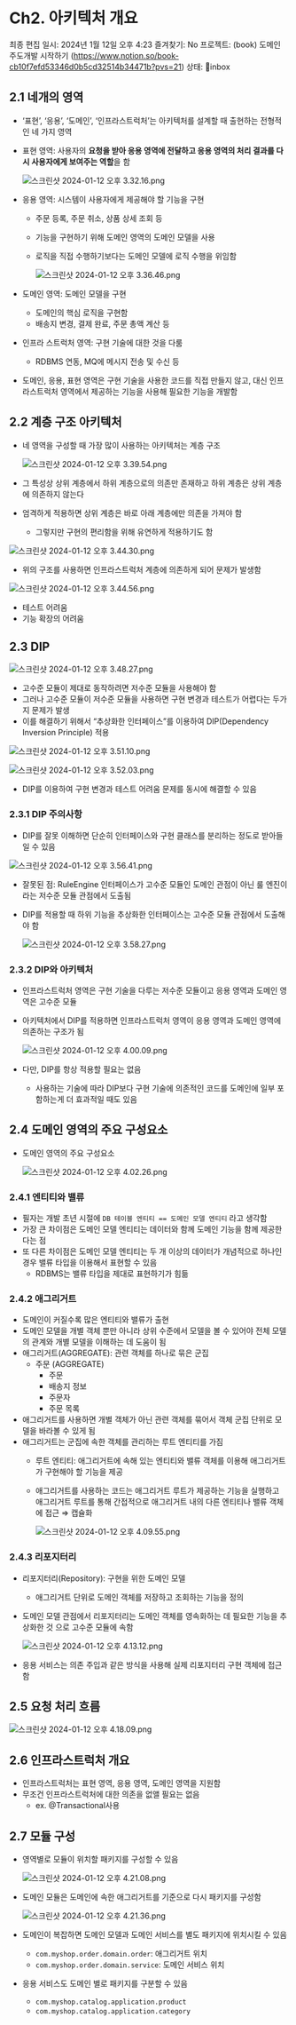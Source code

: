 # Ch2. 아키텍처 개요

최종 편집 일시: 2024년 1월 12일 오후 4:23
즐겨찾기: No
프로젝트: (book) 도메인 주도개발 시작하기  (https://www.notion.so/book-cb10f7efd53346d0b5cd32514b34471b?pvs=21)
상태: inbox

## 2.1 네개의 영역

- ‘표현’, ‘응용’, ‘도메인’, ‘인프라스트럭처’는 아키텍처를 설계할 때 출현하는 전형적인 네 가지 영역
- 표현 영역: 사용자의 **요청을 받아 응용 영역에 전달하고 응용 영역의 처리 결과를 다시 사용자에게 보여주는 역할**을 함
    
    ![스크린샷 2024-01-12 오후 3.32.16.png](Ch2%20%E1%84%8B%E1%85%A1%E1%84%8F%E1%85%B5%E1%84%90%E1%85%A6%E1%86%A8%E1%84%8E%E1%85%A5%20%E1%84%80%E1%85%A2%E1%84%8B%E1%85%AD%20dec9756e67814b9cb2e4212fc85f66ff/%25E1%2584%2589%25E1%2585%25B3%25E1%2584%258F%25E1%2585%25B3%25E1%2584%2585%25E1%2585%25B5%25E1%2586%25AB%25E1%2584%2589%25E1%2585%25A3%25E1%2586%25BA_2024-01-12_%25E1%2584%258B%25E1%2585%25A9%25E1%2584%2592%25E1%2585%25AE_3.32.16.png)
    

- 응용 영역: 시스템이 사용자에게 제공해야 할 기능을 구현
    - 주문 등록, 주문 취소, 상품 상세 조회 등
    - 기능을 구현하기 위해 도메인 영역의 도메인 모델을 사용
    - 로직을 직접 수행하기보다는 도메인 모델에 로직 수행을 위임함
        
        ![스크린샷 2024-01-12 오후 3.36.46.png](Ch2%20%E1%84%8B%E1%85%A1%E1%84%8F%E1%85%B5%E1%84%90%E1%85%A6%E1%86%A8%E1%84%8E%E1%85%A5%20%E1%84%80%E1%85%A2%E1%84%8B%E1%85%AD%20dec9756e67814b9cb2e4212fc85f66ff/%25E1%2584%2589%25E1%2585%25B3%25E1%2584%258F%25E1%2585%25B3%25E1%2584%2585%25E1%2585%25B5%25E1%2586%25AB%25E1%2584%2589%25E1%2585%25A3%25E1%2586%25BA_2024-01-12_%25E1%2584%258B%25E1%2585%25A9%25E1%2584%2592%25E1%2585%25AE_3.36.46.png)
        
- 도메인 영역: 도메인 모델을 구현
    - 도메인의 핵심 로직을 구현함
    - 배송지 변경, 결제 완료, 주문 총액 계산 등
- 인프라 스트럭처 영역: 구현 기술에 대한 것을 다룸
    - RDBMS 연동, MQ에 메시지 전송 및 수신 등
- 도메인, 응용, 표현 영역은 구현 기술을 사용한 코드를 직접 만들지 않고, 대신 인프라스트럭처 영역에서 제공하는 기능을 사용해 필요한 기능을 개발함

## 2.2 계층 구조 아키텍처

- 네 영역을 구성할 때 가장 많이 사용하는 아키텍처는 계층 구조
    
    ![스크린샷 2024-01-12 오후 3.39.54.png](Ch2%20%E1%84%8B%E1%85%A1%E1%84%8F%E1%85%B5%E1%84%90%E1%85%A6%E1%86%A8%E1%84%8E%E1%85%A5%20%E1%84%80%E1%85%A2%E1%84%8B%E1%85%AD%20dec9756e67814b9cb2e4212fc85f66ff/%25E1%2584%2589%25E1%2585%25B3%25E1%2584%258F%25E1%2585%25B3%25E1%2584%2585%25E1%2585%25B5%25E1%2586%25AB%25E1%2584%2589%25E1%2585%25A3%25E1%2586%25BA_2024-01-12_%25E1%2584%258B%25E1%2585%25A9%25E1%2584%2592%25E1%2585%25AE_3.39.54.png)
    
- 그 특성상 상위 계층에서 하위 계층으로의 의존만 존재하고 하위 계층은 상위 계층에 의존하지 않는다
- 엄격하게 적용하면 상위 계층은 바로 아래 계층에만 의존을 가져야 함
    - 그렇지만 구현의 편리함을 위해 유연하게 적용하기도 함

![스크린샷 2024-01-12 오후 3.44.30.png](Ch2%20%E1%84%8B%E1%85%A1%E1%84%8F%E1%85%B5%E1%84%90%E1%85%A6%E1%86%A8%E1%84%8E%E1%85%A5%20%E1%84%80%E1%85%A2%E1%84%8B%E1%85%AD%20dec9756e67814b9cb2e4212fc85f66ff/%25E1%2584%2589%25E1%2585%25B3%25E1%2584%258F%25E1%2585%25B3%25E1%2584%2585%25E1%2585%25B5%25E1%2586%25AB%25E1%2584%2589%25E1%2585%25A3%25E1%2586%25BA_2024-01-12_%25E1%2584%258B%25E1%2585%25A9%25E1%2584%2592%25E1%2585%25AE_3.44.30.png)

- 위의 구조를 사용하면 인프라스트럭처 계층에 의존하게 되어 문제가 발생함

![스크린샷 2024-01-12 오후 3.44.56.png](Ch2%20%E1%84%8B%E1%85%A1%E1%84%8F%E1%85%B5%E1%84%90%E1%85%A6%E1%86%A8%E1%84%8E%E1%85%A5%20%E1%84%80%E1%85%A2%E1%84%8B%E1%85%AD%20dec9756e67814b9cb2e4212fc85f66ff/%25E1%2584%2589%25E1%2585%25B3%25E1%2584%258F%25E1%2585%25B3%25E1%2584%2585%25E1%2585%25B5%25E1%2586%25AB%25E1%2584%2589%25E1%2585%25A3%25E1%2586%25BA_2024-01-12_%25E1%2584%258B%25E1%2585%25A9%25E1%2584%2592%25E1%2585%25AE_3.44.56.png)

- 테스트 어려움
- 기능 확장의 어려움

## 2.3 DIP

![스크린샷 2024-01-12 오후 3.48.27.png](Ch2%20%E1%84%8B%E1%85%A1%E1%84%8F%E1%85%B5%E1%84%90%E1%85%A6%E1%86%A8%E1%84%8E%E1%85%A5%20%E1%84%80%E1%85%A2%E1%84%8B%E1%85%AD%20dec9756e67814b9cb2e4212fc85f66ff/%25E1%2584%2589%25E1%2585%25B3%25E1%2584%258F%25E1%2585%25B3%25E1%2584%2585%25E1%2585%25B5%25E1%2586%25AB%25E1%2584%2589%25E1%2585%25A3%25E1%2586%25BA_2024-01-12_%25E1%2584%258B%25E1%2585%25A9%25E1%2584%2592%25E1%2585%25AE_3.48.27.png)

- 고수준 모듈이 제대로 동작하려면 저수준 모듈을 사용해야 함
- 그러나 고수준 모듈이 저수준 모듈을 사용하면 구현 변경과 테스트가 어렵다는 두가지 문제가 발생
- 이를 해결하기 위해서 “추상화한 인터페이스”를 이용하여 DIP(Dependency Inversion Principle) 적용

![스크린샷 2024-01-12 오후 3.51.10.png](Ch2%20%E1%84%8B%E1%85%A1%E1%84%8F%E1%85%B5%E1%84%90%E1%85%A6%E1%86%A8%E1%84%8E%E1%85%A5%20%E1%84%80%E1%85%A2%E1%84%8B%E1%85%AD%20dec9756e67814b9cb2e4212fc85f66ff/%25E1%2584%2589%25E1%2585%25B3%25E1%2584%258F%25E1%2585%25B3%25E1%2584%2585%25E1%2585%25B5%25E1%2586%25AB%25E1%2584%2589%25E1%2585%25A3%25E1%2586%25BA_2024-01-12_%25E1%2584%258B%25E1%2585%25A9%25E1%2584%2592%25E1%2585%25AE_3.51.10.png)

![스크린샷 2024-01-12 오후 3.52.03.png](Ch2%20%E1%84%8B%E1%85%A1%E1%84%8F%E1%85%B5%E1%84%90%E1%85%A6%E1%86%A8%E1%84%8E%E1%85%A5%20%E1%84%80%E1%85%A2%E1%84%8B%E1%85%AD%20dec9756e67814b9cb2e4212fc85f66ff/%25E1%2584%2589%25E1%2585%25B3%25E1%2584%258F%25E1%2585%25B3%25E1%2584%2585%25E1%2585%25B5%25E1%2586%25AB%25E1%2584%2589%25E1%2585%25A3%25E1%2586%25BA_2024-01-12_%25E1%2584%258B%25E1%2585%25A9%25E1%2584%2592%25E1%2585%25AE_3.52.03.png)

- DIP를 이용하여 구현 변경과 테스트 어려움 문제를 동시에 해결할 수 있음

### 2.3.1 DIP 주의사항

- DIP를 잘못 이해하면 단순히 인터페이스와 구현 클래스를 분리하는 정도로 받아들일 수 있음

![스크린샷 2024-01-12 오후 3.56.41.png](Ch2%20%E1%84%8B%E1%85%A1%E1%84%8F%E1%85%B5%E1%84%90%E1%85%A6%E1%86%A8%E1%84%8E%E1%85%A5%20%E1%84%80%E1%85%A2%E1%84%8B%E1%85%AD%20dec9756e67814b9cb2e4212fc85f66ff/%25E1%2584%2589%25E1%2585%25B3%25E1%2584%258F%25E1%2585%25B3%25E1%2584%2585%25E1%2585%25B5%25E1%2586%25AB%25E1%2584%2589%25E1%2585%25A3%25E1%2586%25BA_2024-01-12_%25E1%2584%258B%25E1%2585%25A9%25E1%2584%2592%25E1%2585%25AE_3.56.41.png)

- 잘못된 점: RuleEngine 인터페이스가 고수준 모듈인 도메인 관점이 아닌 룰 엔진이라는 저수준 모듈 관점에서 도출됨
- DIP를 적용할 때 하위 기능을 추상화한 인터페이스는 고수준 모듈 관점에서 도출해야 함
    
    ![스크린샷 2024-01-12 오후 3.58.27.png](Ch2%20%E1%84%8B%E1%85%A1%E1%84%8F%E1%85%B5%E1%84%90%E1%85%A6%E1%86%A8%E1%84%8E%E1%85%A5%20%E1%84%80%E1%85%A2%E1%84%8B%E1%85%AD%20dec9756e67814b9cb2e4212fc85f66ff/%25E1%2584%2589%25E1%2585%25B3%25E1%2584%258F%25E1%2585%25B3%25E1%2584%2585%25E1%2585%25B5%25E1%2586%25AB%25E1%2584%2589%25E1%2585%25A3%25E1%2586%25BA_2024-01-12_%25E1%2584%258B%25E1%2585%25A9%25E1%2584%2592%25E1%2585%25AE_3.58.27.png)
    

### 2.3.2 DIP와 아키텍처

- 인프라스트럭처 영역은 구현 기술을 다루는 저수준 모듈이고 응용 영역과 도메인 영역은 고수준 모듈
- 아키텍처에서 DIP를 적용하면 인프라스트럭처 영역이 응용 영역과 도메인 영역에 의존하는 구조가 됨
    
    ![스크린샷 2024-01-12 오후 4.00.09.png](Ch2%20%E1%84%8B%E1%85%A1%E1%84%8F%E1%85%B5%E1%84%90%E1%85%A6%E1%86%A8%E1%84%8E%E1%85%A5%20%E1%84%80%E1%85%A2%E1%84%8B%E1%85%AD%20dec9756e67814b9cb2e4212fc85f66ff/%25E1%2584%2589%25E1%2585%25B3%25E1%2584%258F%25E1%2585%25B3%25E1%2584%2585%25E1%2585%25B5%25E1%2586%25AB%25E1%2584%2589%25E1%2585%25A3%25E1%2586%25BA_2024-01-12_%25E1%2584%258B%25E1%2585%25A9%25E1%2584%2592%25E1%2585%25AE_4.00.09.png)
    

- 다만, DIP를 항상 적용할 필요는 없음
    - 사용하는 기술에 따라 DIP보다 구현 기술에 의존적인 코드를 도메인에 일부 포함하는게 더 효과적일 때도 있음

## 2.4 도메인 영역의 주요 구성요소

- 도메인 영역의 주요 구성요소
    
    ![스크린샷 2024-01-12 오후 4.02.26.png](Ch2%20%E1%84%8B%E1%85%A1%E1%84%8F%E1%85%B5%E1%84%90%E1%85%A6%E1%86%A8%E1%84%8E%E1%85%A5%20%E1%84%80%E1%85%A2%E1%84%8B%E1%85%AD%20dec9756e67814b9cb2e4212fc85f66ff/%25E1%2584%2589%25E1%2585%25B3%25E1%2584%258F%25E1%2585%25B3%25E1%2584%2585%25E1%2585%25B5%25E1%2586%25AB%25E1%2584%2589%25E1%2585%25A3%25E1%2586%25BA_2024-01-12_%25E1%2584%258B%25E1%2585%25A9%25E1%2584%2592%25E1%2585%25AE_4.02.26.png)
    

### 2.4.1 엔티티와 밸류

- 필자는 개발 초년 시절에 `DB 테이블 엔티티 == 도메인 모델 엔티티` 라고 생각함
- 가장 큰 차이점은 도메인 모델 엔티티는 데이터와 함께 도메인 기능을 함께 제공한다는 점
- 또 다른 차이점은 도메인 모델 엔티티는 두 개 이상의 데이터가 개념적으로 하나인 경우 밸류 타입을 이용해서 표현할 수 있음
    - RDBMS는 밸류 타입을 제대로 표현하기가 힘듦

### 2.4.2 애그리거트

- 도메인이 커질수록 많은 엔티티와 밸류가 출현
- 도메인 모델을 개별 객체 뿐만 아니라 상위 수준에서 모델을 볼 수 있어야 전체 모델의 관계와 개별 모델을 이해하는 데 도움이 됨
- 애그리거트(AGGREGATE): 관련 객체를 하나로 묶은 군집
    - 주문 (AGGREGATE)
        - 주문
        - 배송지 정보
        - 주문자
        - 주문 목록
- 애그리거트를 사용하면 개별 객체가 아닌 관련 객체를 묶어서 객체 군집 단위로 모델을 바라볼 수 있게 됨
- 애그리거트는 군집에 속한 객체를 관리하는 루트 엔티티를 가짐
    - 루트 엔티티: 애그리거트에 속해 있는 엔티티와 밸류 객체를 이용해 애그리거트가 구현해야 할 기능을 제공
    - 애그리거트를 사용하는 코드는 애그리거트 루트가 제공하는 기능을 실행하고 애그리거트 루트를 통해 간접적으로 애그리거트 내의 다른 엔티티나 밸류 객체에 접근 ⇒ 캡슐화
        
        ![스크린샷 2024-01-12 오후 4.09.55.png](Ch2%20%E1%84%8B%E1%85%A1%E1%84%8F%E1%85%B5%E1%84%90%E1%85%A6%E1%86%A8%E1%84%8E%E1%85%A5%20%E1%84%80%E1%85%A2%E1%84%8B%E1%85%AD%20dec9756e67814b9cb2e4212fc85f66ff/%25E1%2584%2589%25E1%2585%25B3%25E1%2584%258F%25E1%2585%25B3%25E1%2584%2585%25E1%2585%25B5%25E1%2586%25AB%25E1%2584%2589%25E1%2585%25A3%25E1%2586%25BA_2024-01-12_%25E1%2584%258B%25E1%2585%25A9%25E1%2584%2592%25E1%2585%25AE_4.09.55.png)
        

### 2.4.3 리포지터리

- 리포지터리(Repository): 구현을 위한 도메인 모델
    - 애그리거트 단위로 도메인 객체를 저장하고 조회하는 기능을 정의
- 도메인 모델 관점에서 리포지터리는 도메인 객체를 영속화하는 데 필요한 기능을 추상화한 것 으로 고수준 모듈에 속함
    
    ![스크린샷 2024-01-12 오후 4.13.12.png](Ch2%20%E1%84%8B%E1%85%A1%E1%84%8F%E1%85%B5%E1%84%90%E1%85%A6%E1%86%A8%E1%84%8E%E1%85%A5%20%E1%84%80%E1%85%A2%E1%84%8B%E1%85%AD%20dec9756e67814b9cb2e4212fc85f66ff/%25E1%2584%2589%25E1%2585%25B3%25E1%2584%258F%25E1%2585%25B3%25E1%2584%2585%25E1%2585%25B5%25E1%2586%25AB%25E1%2584%2589%25E1%2585%25A3%25E1%2586%25BA_2024-01-12_%25E1%2584%258B%25E1%2585%25A9%25E1%2584%2592%25E1%2585%25AE_4.13.12.png)
    
- 응용 서비스는 의존 주입과 같은 방식을 사용해 실제 리포지터리 구현 객체에 접근함

## 2.5 요청 처리 흐름

![스크린샷 2024-01-12 오후 4.18.09.png](Ch2%20%E1%84%8B%E1%85%A1%E1%84%8F%E1%85%B5%E1%84%90%E1%85%A6%E1%86%A8%E1%84%8E%E1%85%A5%20%E1%84%80%E1%85%A2%E1%84%8B%E1%85%AD%20dec9756e67814b9cb2e4212fc85f66ff/%25E1%2584%2589%25E1%2585%25B3%25E1%2584%258F%25E1%2585%25B3%25E1%2584%2585%25E1%2585%25B5%25E1%2586%25AB%25E1%2584%2589%25E1%2585%25A3%25E1%2586%25BA_2024-01-12_%25E1%2584%258B%25E1%2585%25A9%25E1%2584%2592%25E1%2585%25AE_4.18.09.png)

## 2.6 인프라스트럭처 개요

- 인프라스트럭처는 표현 영역, 응용 영역, 도메인 영역을 지원함
- 무조건 인프라스트럭처에 대한 의존을 없앨 필요는 없음
    - ex. @Transactional사용

## 2.7 모듈 구성

- 영역별로 모듈이 위치할 패키지를 구성할 수 있음
    
    ![스크린샷 2024-01-12 오후 4.21.08.png](Ch2%20%E1%84%8B%E1%85%A1%E1%84%8F%E1%85%B5%E1%84%90%E1%85%A6%E1%86%A8%E1%84%8E%E1%85%A5%20%E1%84%80%E1%85%A2%E1%84%8B%E1%85%AD%20dec9756e67814b9cb2e4212fc85f66ff/%25E1%2584%2589%25E1%2585%25B3%25E1%2584%258F%25E1%2585%25B3%25E1%2584%2585%25E1%2585%25B5%25E1%2586%25AB%25E1%2584%2589%25E1%2585%25A3%25E1%2586%25BA_2024-01-12_%25E1%2584%258B%25E1%2585%25A9%25E1%2584%2592%25E1%2585%25AE_4.21.08.png)
    
- 도메인 모듈은 도메인에 속한 애그리거트를 기준으로 다시 패키지를 구성함
    
    ![스크린샷 2024-01-12 오후 4.21.36.png](Ch2%20%E1%84%8B%E1%85%A1%E1%84%8F%E1%85%B5%E1%84%90%E1%85%A6%E1%86%A8%E1%84%8E%E1%85%A5%20%E1%84%80%E1%85%A2%E1%84%8B%E1%85%AD%20dec9756e67814b9cb2e4212fc85f66ff/%25E1%2584%2589%25E1%2585%25B3%25E1%2584%258F%25E1%2585%25B3%25E1%2584%2585%25E1%2585%25B5%25E1%2586%25AB%25E1%2584%2589%25E1%2585%25A3%25E1%2586%25BA_2024-01-12_%25E1%2584%258B%25E1%2585%25A9%25E1%2584%2592%25E1%2585%25AE_4.21.36.png)
    
- 도메인이 복잡하면 도메인 모델과 도메인 서비스를 별도 패키지에 위치시킬 수 있음
    - `com.myshop.order.domain.order`: 애그리거트 위치
    - `com.myshop.order.domain.service`: 도메인 서비스 위치
- 응용 서비스도 도메인 별로 패키지를 구분할 수 있음
    - `com.myshop.catalog.application.product`
    - `com.myshop.catalog.application.category`